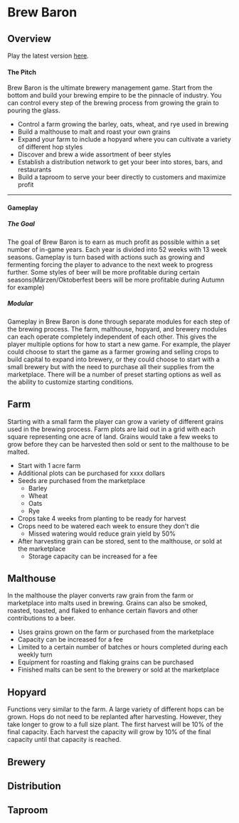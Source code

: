 # Brew Baron

## Overview

Play the latest version [here](https://feintx.github.io/BrewBaron/farm/).

#### The Pitch

Brew Baron is the ultimate brewery management game. Start from the bottom and build your brewing empire to be the pinnacle of industry. You can control every step of the brewing process from growing the grain to pouring the glass.

* Control a farm growing the barley, oats, wheat, and rye used in brewing
* Build a malthouse to malt and roast your own grains
* Expand your farm to include a hopyard where you can cultivate a variety of different hop styles
* Discover and brew a wide assortment of beer styles
* Establish a distribution network to get your beer into stores, bars, and restaurants
* Build a taproom to serve your beer directly to customers and maximize profit

---

#### Gameplay

##### The Goal

The goal of Brew Baron is to earn as much profit as possible within a set number of in-game years. Each year is divided into 52 weeks with 13 week seasons. Gameplay is turn based with actions such as growing and fermenting forcing the player to advance to the next week to progress further. Some styles of beer will be more profitable during certain seasons(Märzen/Oktoberfest beers will be more profitable during Autumn for example)

##### Modular

Gameplay in Brew Baron is done through separate modules for each step of the brewing process. The farm, malthouse, hopyard, and brewery modules can each operate completely independent of each other. This gives the player multiple options for how to start a new game. For example, the player could choose to start the game as a farmer growing and selling crops to build capital to expand into brewery, or they could choose to start with a small brewery but with the need to purchase all their supplies from the marketplace. There will be a number of preset starting options as well as the ability to customize starting conditions.

## Farm

Starting with a small farm the player can grow a variety of different grains used in the brewing process. Farm plots are laid out in a grid with each square representing one acre of land. Grains would take a few weeks to grow before they can be harvested then sold or sent to the malthouse to be malted.

* Start with 1 acre farm
* Additional plots can be purchased for xxxx dollars
* Seeds are purchased from the marketplace
    * Barley
    * Wheat
    * Oats
    * Rye
* Crops take 4 weeks from planting to be ready for harvest
* Crops need to be watered each week to ensure they don't die
    * Missed watering would reduce grain yield by 50%
* After harvesting grain can be stored, sent to the malthouse, or sold at the marketplace
    * Storage capacity can be increased for a fee
 
## Malthouse

In the malthouse the player converts raw grain from the farm or marketplace into malts used in brewing. Grains can also be smoked, roasted, toasted, and flaked to enhance certain flavors and other contributions to a beer.

* Uses grains grown on the farm or purchased from the marketplace
* Capacity can be increased for a fee
* Limited to a certain number of batches or hours completed during each weekly turn
* Equipment for roasting and flaking grains can be purchased
* Finished malts can be sent to the brewery or sold at the marketplace


## Hopyard

Functions very similar to the farm. A large variety of different hops can be grown. Hops do not need to be replanted after harvesting. However, they take longer to grow to a full size plant. The first harvest will be 10% of the final capacity. Each harvest the capacity will grow by 10% of the final capacity until that capacity is reached. 

## Brewery



## Distribution



## Taproom